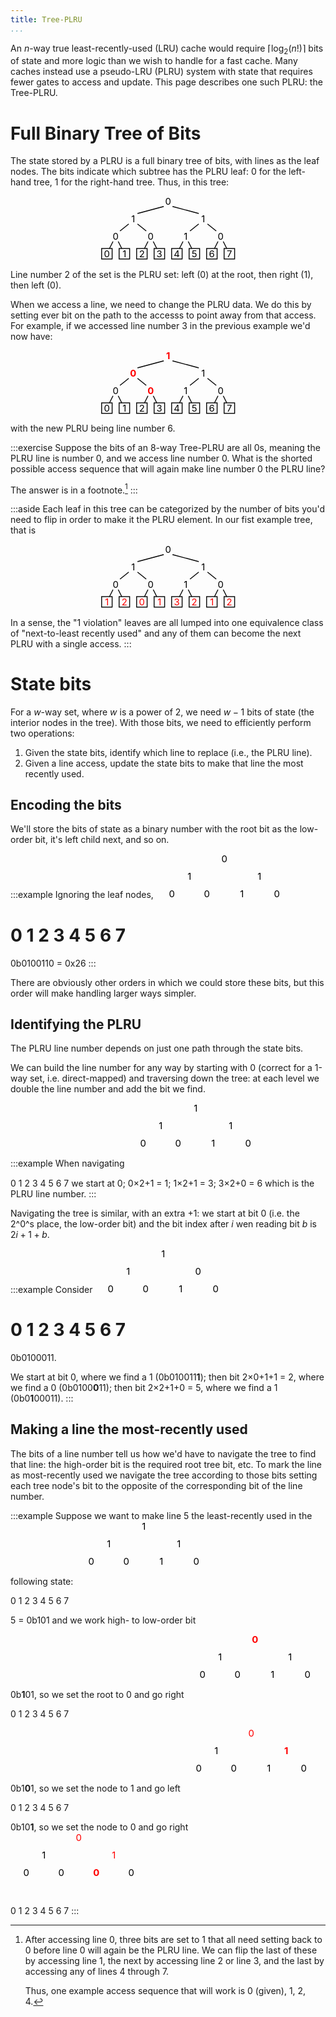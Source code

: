 ```yaml
---
title: Tree-PLRU
...
```


An $n$-way true least-recently-used (LRU) cache would require $\lceil\log_2(n!)\rceil$ bits of state and more logic than we wish to handle for a fast cache.
Many caches instead use a pseudo-LRU (PLRU) system with state that requires fewer gates to access and update.
This page describes one such PLRU: the Tree-PLRU.

# Full Binary Tree of Bits

The state stored by a PLRU is a full binary tree of bits, with lines as the leaf nodes.
The bits indicate which subtree has the PLRU leaf:
0 for the left-hand tree, 1 for the right-hand tree.
Thus, in this tree:

<center>
<svg viewBox="-38 -30 156 73" style="width:15.6em">
<g style="font-size:8pt;text-anchor:middle">
<text x="40" y="-20">0</text>
<text x="0" y="0">1</text>
<text x="80" y="0">1</text>
<text x="-20" y="20">0</text>
<text x="20" y="20">0</text>
<text x="60" y="20">1</text>
<text x="100" y="20">0</text>
<!-- -->
<text x="-30" y="40">0</text>
<text x="-10" y="40">1</text>
<text x="10" y="40">2</text>
<text x="30" y="40">3</text>
<text x="50" y="40">4</text>
<text x="70" y="40">5</text>
<text x="90" y="40">6</text>
<text x="110" y="40">7</text>
</g>
<g style="stroke:black;fill:none">
<line x1="35" x2="5" y1="-18" y2="-10"/>
<line x1="45" x2="75" y1="-18" y2="-10"/>
<line x1="-5" x2="-15" y1="2" y2="10"/>
<line x1="5" x2="15" y1="2" y2="10"/>
<line x1="75" x2="65" y1="2" y2="10"/>
<line x1="85" x2="95" y1="2" y2="10"/>
<line x1="-23" x2="-27" y1="22" y2="30"/>
<line x1="-17" x2="-13" y1="22" y2="30"/>
<line x1="17" x2="13" y1="22" y2="30"/>
<line x1="23" x2="27" y1="22" y2="30"/>
<line x1="57" x2="53" y1="22" y2="30"/>
<line x1="63" x2="67" y1="22" y2="30"/>
<line x1="97" x2="93" y1="22" y2="30"/>
<line x1="103" x2="107" y1="22" y2="30"/>
<rect x="-36" y="30" width="12" height="12"/>
<rect x="-16" y="30" width="12" height="12"/>
<rect x="4" y="30" width="12" height="12"/>
<rect x="24" y="30" width="12" height="12"/>
<rect x="44" y="30" width="12" height="12"/>
<rect x="64" y="30" width="12" height="12"/>
<rect x="84" y="30" width="12" height="12"/>
<rect x="104" y="30" width="12" height="12"/>
</g>
</svg>
</center>

Line number 2 of the set is the PLRU set:
left (0) at the root, then right (1), then left (0).

When we access a line, we need to change the PLRU data.
We do this by setting ever bit on the path to the accesss to point away from that access.
For example, if we accessed line number 3 in the previous example we'd now have:

<center>
<svg viewBox="-38 -30 156 73" style="width:15.6em">
<g style="font-size:8pt;text-anchor:middle">
<text x="40" y="-20" font-weight="bold" fill="red">1</text>
<text x="0" y="0" font-weight="bold" fill="red">0</text>
<text x="80" y="0">1</text>
<text x="-20" y="20">0</text>
<text x="20" y="20" font-weight="bold" fill="red">0</text>
<text x="60" y="20">1</text>
<text x="100" y="20">0</text>
<!-- -->
<text x="-30" y="40">0</text>
<text x="-10" y="40">1</text>
<text x="10" y="40">2</text>
<text x="30" y="40">3</text>
<text x="50" y="40">4</text>
<text x="70" y="40">5</text>
<text x="90" y="40">6</text>
<text x="110" y="40">7</text>
</g>
<g style="stroke:black;fill:none">
<line x1="35" x2="5" y1="-18" y2="-10"/>
<line x1="45" x2="75" y1="-18" y2="-10"/>
<line x1="-5" x2="-15" y1="2" y2="10"/>
<line x1="5" x2="15" y1="2" y2="10"/>
<line x1="75" x2="65" y1="2" y2="10"/>
<line x1="85" x2="95" y1="2" y2="10"/>
<line x1="-23" x2="-27" y1="22" y2="30"/>
<line x1="-17" x2="-13" y1="22" y2="30"/>
<line x1="17" x2="13" y1="22" y2="30"/>
<line x1="23" x2="27" y1="22" y2="30"/>
<line x1="57" x2="53" y1="22" y2="30"/>
<line x1="63" x2="67" y1="22" y2="30"/>
<line x1="97" x2="93" y1="22" y2="30"/>
<line x1="103" x2="107" y1="22" y2="30"/>
<rect x="-36" y="30" width="12" height="12"/>
<rect x="-16" y="30" width="12" height="12"/>
<rect x="4" y="30" width="12" height="12"/>
<rect x="24" y="30" width="12" height="12"/>
<rect x="44" y="30" width="12" height="12"/>
<rect x="64" y="30" width="12" height="12"/>
<rect x="84" y="30" width="12" height="12"/>
<rect x="104" y="30" width="12" height="12"/>
</g>
</svg>
</center>

with the new PLRU being line number 6.

:::exercise
Suppose the bits of an 8-way Tree-PLRU are all 0s,
meaning the PLRU line is number 0,
and we access line number 0.
What is the shorted possible access sequence that will again make line number 0 the PLRU line?

The answer is in a footnote.[^minswap]
:::

[^minswap]:
    After accessing line 0, three bits are set to 1 that all need setting back to 0 before line 0 will again be the PLRU line.
    We can flip the last of these by accessing line 1,
    the next by accessing line 2 or line 3,
    and the last by accessing any of lines 4 through 7.
    
    Thus, one example access sequence that will work is 0 (given),
    1, 2, 4.

:::aside
Each leaf in this tree can be categorized by the number of bits you'd need to flip in order to make it the PLRU element.
In our fist example tree, that is

<center>
<svg viewBox="-38 -30 156 73" style="width:15.6em">
<g style="font-size:8pt;text-anchor:middle">
<text x="40" y="-20">0</text>
<text x="0" y="0">1</text>
<text x="80" y="0">1</text>
<text x="-20" y="20">0</text>
<text x="20" y="20">0</text>
<text x="60" y="20">1</text>
<text x="100" y="20">0</text>
<g fill="red">
<text x="-30" y="40">1</text>
<text x="-10" y="40">2</text>
<text x="10" y="40">0</text>
<text x="30" y="40">1</text>
<text x="50" y="40">3</text>
<text x="70" y="40">2</text>
<text x="90" y="40">1</text>
<text x="110" y="40">2</text>
</g>
</g>
<g style="stroke:black;fill:none">
<line x1="35" x2="5" y1="-18" y2="-10"/>
<line x1="45" x2="75" y1="-18" y2="-10"/>
<line x1="-5" x2="-15" y1="2" y2="10"/>
<line x1="5" x2="15" y1="2" y2="10"/>
<line x1="75" x2="65" y1="2" y2="10"/>
<line x1="85" x2="95" y1="2" y2="10"/>
<line x1="-23" x2="-27" y1="22" y2="30"/>
<line x1="-17" x2="-13" y1="22" y2="30"/>
<line x1="17" x2="13" y1="22" y2="30"/>
<line x1="23" x2="27" y1="22" y2="30"/>
<line x1="57" x2="53" y1="22" y2="30"/>
<line x1="63" x2="67" y1="22" y2="30"/>
<line x1="97" x2="93" y1="22" y2="30"/>
<line x1="103" x2="107" y1="22" y2="30"/>
<rect x="-36" y="30" width="12" height="12"/>
<rect x="-16" y="30" width="12" height="12"/>
<rect x="4" y="30" width="12" height="12"/>
<rect x="24" y="30" width="12" height="12"/>
<rect x="44" y="30" width="12" height="12"/>
<rect x="64" y="30" width="12" height="12"/>
<rect x="84" y="30" width="12" height="12"/>
<rect x="104" y="30" width="12" height="12"/>
</g>
</svg>
</center>

In a sense, the "1 violation" leaves are all lumped into one equivalence class of "next-to-least recently used"
and any of them can become the next PLRU with a single access.
:::

# State bits

For a $w$-way set, where $w$ is a power of 2,
we need $w-1$ bits of state (the interior nodes in the tree).
With those bits, we need to efficiently perform two operations:

1. Given the state bits, identify which line to replace (i.e., the PLRU line).
2. Given a line access, update the state bits to make that line the most recently used.

## Encoding the bits

We'll store the bits of state as a binary number with the root bit as the low-order bit, it's left child next, and so on.

:::example
Ignoring the leaf nodes,
<svg viewBox="-38 -30 156 51" style="width:15.6em">
<g style="font-size:8pt;text-anchor:middle">
<text x="40" y="-20">0</text>
<text x="0" y="0">1</text>
<text x="80" y="0">1</text>
<text x="-20" y="20">0</text>
<text x="20" y="20">0</text>
<text x="60" y="20">1</text>
<text x="100" y="20">0</text>
<!-- -->
<text x="-30" y="40">0</text>
<text x="-10" y="40">1</text>
<text x="10" y="40">2</text>
<text x="30" y="40">3</text>
<text x="50" y="40">4</text>
<text x="70" y="40">5</text>
<text x="90" y="40">6</text>
<text x="110" y="40">7</text>
</g>
<g style="stroke:black;fill:none">
<line x1="35" x2="5" y1="-18" y2="-10"/>
<line x1="45" x2="75" y1="-18" y2="-10"/>
<line x1="-5" x2="-15" y1="2" y2="10"/>
<line x1="5" x2="15" y1="2" y2="10"/>
<line x1="75" x2="65" y1="2" y2="10"/>
<line x1="85" x2="95" y1="2" y2="10"/>
<line x1="-23" x2="-27" y1="22" y2="30"/>
<line x1="-17" x2="-13" y1="22" y2="30"/>
<line x1="17" x2="13" y1="22" y2="30"/>
<line x1="23" x2="27" y1="22" y2="30"/>
<line x1="57" x2="53" y1="22" y2="30"/>
<line x1="63" x2="67" y1="22" y2="30"/>
<line x1="97" x2="93" y1="22" y2="30"/>
<line x1="103" x2="107" y1="22" y2="30"/>
<rect x="-36" y="30" width="12" height="12"/>
<rect x="-16" y="30" width="12" height="12"/>
<rect x="4" y="30" width="12" height="12"/>
<rect x="24" y="30" width="12" height="12"/>
<rect x="44" y="30" width="12" height="12"/>
<rect x="64" y="30" width="12" height="12"/>
<rect x="84" y="30" width="12" height="12"/>
<rect x="104" y="30" width="12" height="12"/>
</g>
</svg>
=
0b0100110 = 0x26
:::

There are obviously other orders in which we could store these bits,
but this order will make handling larger ways simpler.

## Identifying the PLRU

The PLRU line number depends on just one path through the state bits.

We can build the line number for any way by starting with 0 (correct for a 1-way set, i.e. direct-mapped)
and traversing down the tree:
at each level we double the line number and add the bit we find.

:::example
When navigating
<svg viewBox="-38 -30 156 73" style="width:15.6em">
<g style="font-size:8pt;text-anchor:middle">
<text x="40" y="-20">1</text>
<text x="0" y="0">1</text>
<text x="80" y="0">1</text>
<text x="-20" y="20">0</text>
<text x="20" y="20">0</text>
<text x="60" y="20">1</text>
<text x="100" y="20">0</text>
<!-- -->
<text x="-30" y="40">0</text>
<text x="-10" y="40">1</text>
<text x="10" y="40">2</text>
<text x="30" y="40">3</text>
<text x="50" y="40">4</text>
<text x="70" y="40">5</text>
<text x="90" y="40">6</text>
<text x="110" y="40">7</text>
</g>
<g style="stroke:black;fill:none">
<line x1="35" x2="5" y1="-18" y2="-10"/>
<line x1="45" x2="75" y1="-18" y2="-10"/>
<line x1="-5" x2="-15" y1="2" y2="10"/>
<line x1="5" x2="15" y1="2" y2="10"/>
<line x1="75" x2="65" y1="2" y2="10"/>
<line x1="85" x2="95" y1="2" y2="10"/>
<line x1="-23" x2="-27" y1="22" y2="30"/>
<line x1="-17" x2="-13" y1="22" y2="30"/>
<line x1="17" x2="13" y1="22" y2="30"/>
<line x1="23" x2="27" y1="22" y2="30"/>
<line x1="57" x2="53" y1="22" y2="30"/>
<line x1="63" x2="67" y1="22" y2="30"/>
<line x1="97" x2="93" y1="22" y2="30"/>
<line x1="103" x2="107" y1="22" y2="30"/>
<rect x="-36" y="30" width="12" height="12"/>
<rect x="-16" y="30" width="12" height="12"/>
<rect x="4" y="30" width="12" height="12"/>
<rect x="24" y="30" width="12" height="12"/>
<rect x="44" y="30" width="12" height="12"/>
<rect x="64" y="30" width="12" height="12"/>
<rect x="84" y="30" width="12" height="12"/>
<rect x="104" y="30" width="12" height="12"/>
</g>
</svg>
we start at 0;
0×2+1 = 1;
1×2+1 = 3;
3×2+0 = 6 which is the PLRU line number.
:::

Navigating the tree is similar, with an extra +1:
we start at bit 0 (i.e. the 2^0^s place, the low-order bit)
and the bit index after $i$ wen reading bit $b$
is $2i+1+b$.

:::example
Consider
<svg viewBox="-38 -30 156 51" style="width:15.6em">
<g style="font-size:8pt;text-anchor:middle">
<text x="40" y="-20">1</text>
<text x="0" y="0">1</text>
<text x="80" y="0">0</text>
<text x="-20" y="20">0</text>
<text x="20" y="20">0</text>
<text x="60" y="20">1</text>
<text x="100" y="20">0</text>
<!-- -->
<text x="-30" y="40">0</text>
<text x="-10" y="40">1</text>
<text x="10" y="40">2</text>
<text x="30" y="40">3</text>
<text x="50" y="40">4</text>
<text x="70" y="40">5</text>
<text x="90" y="40">6</text>
<text x="110" y="40">7</text>
</g>
<g style="stroke:black;fill:none">
<line x1="35" x2="5" y1="-18" y2="-10"/>
<line x1="45" x2="75" y1="-18" y2="-10"/>
<line x1="-5" x2="-15" y1="2" y2="10"/>
<line x1="5" x2="15" y1="2" y2="10"/>
<line x1="75" x2="65" y1="2" y2="10"/>
<line x1="85" x2="95" y1="2" y2="10"/>
<line x1="-23" x2="-27" y1="22" y2="30"/>
<line x1="-17" x2="-13" y1="22" y2="30"/>
<line x1="17" x2="13" y1="22" y2="30"/>
<line x1="23" x2="27" y1="22" y2="30"/>
<line x1="57" x2="53" y1="22" y2="30"/>
<line x1="63" x2="67" y1="22" y2="30"/>
<line x1="97" x2="93" y1="22" y2="30"/>
<line x1="103" x2="107" y1="22" y2="30"/>
<rect x="-36" y="30" width="12" height="12"/>
<rect x="-16" y="30" width="12" height="12"/>
<rect x="4" y="30" width="12" height="12"/>
<rect x="24" y="30" width="12" height="12"/>
<rect x="44" y="30" width="12" height="12"/>
<rect x="64" y="30" width="12" height="12"/>
<rect x="84" y="30" width="12" height="12"/>
<rect x="104" y="30" width="12" height="12"/>
</g>
</svg>
=
0b0100011.

We start at bit 0, where we find a 1 (0b010011**1**);
then bit 2×0+1+1 = 2, where we find a 0 (0b0100**0**11);
then bit 2×2+1+0 = 5, where we find a 1 (0b0**1**00011).
:::

## Making a line the most-recently used

The bits of a line number tell us how we'd have to navigate the tree to find that line:
the high-order bit is the required root tree bit, etc.
To mark the line as most-recently used
we navigate the tree according to those bits
setting each tree node's bit to the opposite of the corresponding bit of the line number.

:::example
Suppose we want to make line 5 the least-recently used in the following state:
<svg viewBox="-38 -30 156 73" style="width:15.6em">
<g style="font-size:8pt;text-anchor:middle">
<text x="40" y="-20">1</text>
<text x="0" y="0">1</text>
<text x="80" y="0">1</text>
<text x="-20" y="20">0</text>
<text x="20" y="20">0</text>
<text x="60" y="20">1</text>
<text x="100" y="20">0</text>
<!-- -->
<text x="-30" y="40">0</text>
<text x="-10" y="40">1</text>
<text x="10" y="40">2</text>
<text x="30" y="40">3</text>
<text x="50" y="40">4</text>
<text x="70" y="40">5</text>
<text x="90" y="40">6</text>
<text x="110" y="40">7</text>
</g>
<g style="stroke:black;fill:none">
<line x1="35" x2="5" y1="-18" y2="-10"/>
<line x1="45" x2="75" y1="-18" y2="-10"/>
<line x1="-5" x2="-15" y1="2" y2="10"/>
<line x1="5" x2="15" y1="2" y2="10"/>
<line x1="75" x2="65" y1="2" y2="10"/>
<line x1="85" x2="95" y1="2" y2="10"/>
<line x1="-23" x2="-27" y1="22" y2="30"/>
<line x1="-17" x2="-13" y1="22" y2="30"/>
<line x1="17" x2="13" y1="22" y2="30"/>
<line x1="23" x2="27" y1="22" y2="30"/>
<line x1="57" x2="53" y1="22" y2="30"/>
<line x1="63" x2="67" y1="22" y2="30"/>
<line x1="97" x2="93" y1="22" y2="30"/>
<line x1="103" x2="107" y1="22" y2="30"/>
<rect x="-36" y="30" width="12" height="12"/>
<rect x="-16" y="30" width="12" height="12"/>
<rect x="4" y="30" width="12" height="12"/>
<rect x="24" y="30" width="12" height="12"/>
<rect x="44" y="30" width="12" height="12"/>
<rect x="64" y="30" width="12" height="12"/>
<rect x="84" y="30" width="12" height="12"/>
<rect x="104" y="30" width="12" height="12"/>
</g>
</svg>

5 = 0b101 and we work high- to low-order bit

0b**1**01, so we set the root to 0 and go right
<svg viewBox="-38 -30 156 73" style="width:15.6em">
<g style="font-size:8pt;text-anchor:middle">
<text x="40" y="-20" fill="red" font-weight="bold">0</text>
<text x="0" y="0">1</text>
<text x="80" y="0">1</text>
<text x="-20" y="20">0</text>
<text x="20" y="20">0</text>
<text x="60" y="20">1</text>
<text x="100" y="20">0</text>
<!-- -->
<text x="-30" y="40">0</text>
<text x="-10" y="40">1</text>
<text x="10" y="40">2</text>
<text x="30" y="40">3</text>
<text x="50" y="40">4</text>
<text x="70" y="40">5</text>
<text x="90" y="40">6</text>
<text x="110" y="40">7</text>
</g>
<g style="stroke:black;fill:none">
<line x1="35" x2="5" y1="-18" y2="-10"/>
<line x1="45" x2="75" y1="-18" y2="-10" stroke="red"/>
<line x1="-5" x2="-15" y1="2" y2="10"/>
<line x1="5" x2="15" y1="2" y2="10"/>
<line x1="75" x2="65" y1="2" y2="10"/>
<line x1="85" x2="95" y1="2" y2="10"/>
<line x1="-23" x2="-27" y1="22" y2="30"/>
<line x1="-17" x2="-13" y1="22" y2="30"/>
<line x1="17" x2="13" y1="22" y2="30"/>
<line x1="23" x2="27" y1="22" y2="30"/>
<line x1="57" x2="53" y1="22" y2="30"/>
<line x1="63" x2="67" y1="22" y2="30"/>
<line x1="97" x2="93" y1="22" y2="30"/>
<line x1="103" x2="107" y1="22" y2="30"/>
<rect x="-36" y="30" width="12" height="12"/>
<rect x="-16" y="30" width="12" height="12"/>
<rect x="4" y="30" width="12" height="12"/>
<rect x="24" y="30" width="12" height="12"/>
<rect x="44" y="30" width="12" height="12"/>
<rect x="64" y="30" width="12" height="12"/>
<rect x="84" y="30" width="12" height="12"/>
<rect x="104" y="30" width="12" height="12"/>
</g>
</svg>


0b1**0**1, so we set the node to 1 and go left
<svg viewBox="-38 -30 156 73" style="width:15.6em">
<g style="font-size:8pt;text-anchor:middle">
<text x="40" y="-20" fill="red">0</text>
<text x="0" y="0">1</text>
<text x="80" y="0" fill="red" font-weight="bold">1</text>
<text x="-20" y="20">0</text>
<text x="20" y="20">0</text>
<text x="60" y="20">1</text>
<text x="100" y="20">0</text>
<!-- -->
<text x="-30" y="40">0</text>
<text x="-10" y="40">1</text>
<text x="10" y="40">2</text>
<text x="30" y="40">3</text>
<text x="50" y="40">4</text>
<text x="70" y="40">5</text>
<text x="90" y="40">6</text>
<text x="110" y="40">7</text>
</g>
<g style="stroke:black;fill:none">
<line x1="35" x2="5" y1="-18" y2="-10"/>
<line x1="45" x2="75" y1="-18" y2="-10" stroke="red"/>
<line x1="-5" x2="-15" y1="2" y2="10"/>
<line x1="5" x2="15" y1="2" y2="10"/>
<line x1="75" x2="65" y1="2" y2="10" stroke="red"/>
<line x1="85" x2="95" y1="2" y2="10"/>
<line x1="-23" x2="-27" y1="22" y2="30"/>
<line x1="-17" x2="-13" y1="22" y2="30"/>
<line x1="17" x2="13" y1="22" y2="30"/>
<line x1="23" x2="27" y1="22" y2="30"/>
<line x1="57" x2="53" y1="22" y2="30"/>
<line x1="63" x2="67" y1="22" y2="30"/>
<line x1="97" x2="93" y1="22" y2="30"/>
<line x1="103" x2="107" y1="22" y2="30"/>
<rect x="-36" y="30" width="12" height="12"/>
<rect x="-16" y="30" width="12" height="12"/>
<rect x="4" y="30" width="12" height="12"/>
<rect x="24" y="30" width="12" height="12"/>
<rect x="44" y="30" width="12" height="12"/>
<rect x="64" y="30" width="12" height="12"/>
<rect x="84" y="30" width="12" height="12"/>
<rect x="104" y="30" width="12" height="12"/>
</g>
</svg>

0b10**1**, so we set the node to 0 and go right
<svg viewBox="-38 -30 156 73" style="width:15.6em">
<g style="font-size:8pt;text-anchor:middle">
<text x="40" y="-20" fill="red">0</text>
<text x="0" y="0">1</text>
<text x="80" y="0" fill="red">1</text>
<text x="-20" y="20">0</text>
<text x="20" y="20">0</text>
<text x="60" y="20" fill="red" font-weight="bold">0</text>
<text x="100" y="20">0</text>
<!-- -->
<text x="-30" y="40">0</text>
<text x="-10" y="40">1</text>
<text x="10" y="40">2</text>
<text x="30" y="40">3</text>
<text x="50" y="40">4</text>
<text x="70" y="40">5</text>
<text x="90" y="40">6</text>
<text x="110" y="40">7</text>
</g>
<g style="stroke:black;fill:none">
<line x1="35" x2="5" y1="-18" y2="-10"/>
<line x1="45" x2="75" y1="-18" y2="-10" stroke="red"/>
<line x1="-5" x2="-15" y1="2" y2="10"/>
<line x1="5" x2="15" y1="2" y2="10"/>
<line x1="75" x2="65" y1="2" y2="10" stroke="red"/>
<line x1="85" x2="95" y1="2" y2="10"/>
<line x1="-23" x2="-27" y1="22" y2="30"/>
<line x1="-17" x2="-13" y1="22" y2="30"/>
<line x1="17" x2="13" y1="22" y2="30"/>
<line x1="23" x2="27" y1="22" y2="30"/>
<line x1="57" x2="53" y1="22" y2="30"/>
<line x1="63" x2="67" y1="22" y2="30" stroke="red"/>
<line x1="97" x2="93" y1="22" y2="30"/>
<line x1="103" x2="107" y1="22" y2="30"/>
<rect x="-36" y="30" width="12" height="12"/>
<rect x="-16" y="30" width="12" height="12"/>
<rect x="4" y="30" width="12" height="12"/>
<rect x="24" y="30" width="12" height="12"/>
<rect x="44" y="30" width="12" height="12"/>
<rect x="64" y="30" width="12" height="12"/>
<rect x="84" y="30" width="12" height="12"/>
<rect x="104" y="30" width="12" height="12"/>
</g>
</svg>
:::

